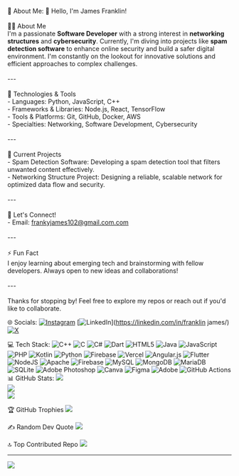 💫 About Me:
👋 Hello, I'm James Franklin!<br><br> 👨‍💻 About Me<br>I'm a passionate **Software Developer** with a strong interest in **networking structures** and **cybersecurity**. Currently, I'm diving into projects like **spam detection software** to enhance online security and build a safer digital environment. I'm constantly on the lookout for innovative solutions and efficient approaches to complex challenges.<br><br>---<br><br> 🔧 Technologies & Tools<br>- Languages: Python, JavaScript, C++<br>- Frameworks & Libraries: Node.js, React, TensorFlow<br>- Tools & Platforms: Git, GitHub, Docker, AWS<br>- Specialties: Networking, Software Development, Cybersecurity<br><br>---<br><br> 🚀 Current Projects<br>- Spam Detection Software: Developing a spam detection tool that filters unwanted content effectively.<br>- Networking Structure Project: Designing a reliable, scalable network for optimized data flow and security.<br><br>---<br><br> 💬 Let's Connect!<br>- Email: frankyjames102@gmail.com.com<br><br>---<br><br>⚡ Fun Fact<br>I enjoy learning about emerging tech and brainstorming with fellow developers. Always open to new ideas and collaborations!<br><br>---<br><br>Thanks for stopping by! Feel free to explore my repos or reach out if you'd like to collaborate.<br>


🌐 Socials:
[![Instagram](https://img.shields.io/badge/Instagram-%23E4405F.svg?logo=Instagram&logoColor=white)](https://instagram.com/literally_frank_james) [![LinkedIn](https://img.shields.io/badge/LinkedIn-%230077B5.svg?logo=linkedin&logoColor=white)](https://linkedin.com/in/franklin james/) [![X](https://img.shields.io/badge/X-black.svg?logo=X&logoColor=white)](https://x.com/it_frank_james) 

💻 Tech Stack:
![C++](https://img.shields.io/badge/c++-%2300599C.svg?style=for-the-badge&logo=c%2B%2B&logoColor=white) ![C](https://img.shields.io/badge/c-%2300599C.svg?style=for-the-badge&logo=c&logoColor=white) ![C#](https://img.shields.io/badge/c%23-%23239120.svg?style=for-the-badge&logo=csharp&logoColor=white) ![Dart](https://img.shields.io/badge/dart-%230175C2.svg?style=for-the-badge&logo=dart&logoColor=white) ![HTML5](https://img.shields.io/badge/html5-%23E34F26.svg?style=for-the-badge&logo=html5&logoColor=white) ![Java](https://img.shields.io/badge/java-%23ED8B00.svg?style=for-the-badge&logo=openjdk&logoColor=white) ![JavaScript](https://img.shields.io/badge/javascript-%23323330.svg?style=for-the-badge&logo=javascript&logoColor=%23F7DF1E) ![PHP](https://img.shields.io/badge/php-%23777BB4.svg?style=for-the-badge&logo=php&logoColor=white) ![Kotlin](https://img.shields.io/badge/kotlin-%237F52FF.svg?style=for-the-badge&logo=kotlin&logoColor=white) ![Python](https://img.shields.io/badge/python-3670A0?style=for-the-badge&logo=python&logoColor=ffdd54) ![Firebase](https://img.shields.io/badge/firebase-%23039BE5.svg?style=for-the-badge&logo=firebase) ![Vercel](https://img.shields.io/badge/vercel-%23000000.svg?style=for-the-badge&logo=vercel&logoColor=white) ![Angular.js](https://img.shields.io/badge/angular.js-%23E23237.svg?style=for-the-badge&logo=angularjs&logoColor=white) ![Flutter](https://img.shields.io/badge/Flutter-%2302569B.svg?style=for-the-badge&logo=Flutter&logoColor=white) ![NodeJS](https://img.shields.io/badge/node.js-6DA55F?style=for-the-badge&logo=node.js&logoColor=white) ![Apache](https://img.shields.io/badge/apache-%23D42029.svg?style=for-the-badge&logo=apache&logoColor=white) ![Firebase](https://img.shields.io/badge/firebase-a08021?style=for-the-badge&logo=firebase&logoColor=ffcd34) ![MySQL](https://img.shields.io/badge/mysql-4479A1.svg?style=for-the-badge&logo=mysql&logoColor=white) ![MongoDB](https://img.shields.io/badge/MongoDB-%234ea94b.svg?style=for-the-badge&logo=mongodb&logoColor=white) ![MariaDB](https://img.shields.io/badge/MariaDB-003545?style=for-the-badge&logo=mariadb&logoColor=white) ![SQLite](https://img.shields.io/badge/sqlite-%2307405e.svg?style=for-the-badge&logo=sqlite&logoColor=white) ![Adobe Photoshop](https://img.shields.io/badge/adobe%20photoshop-%2331A8FF.svg?style=for-the-badge&logo=adobe%20photoshop&logoColor=white) ![Canva](https://img.shields.io/badge/Canva-%2300C4CC.svg?style=for-the-badge&logo=Canva&logoColor=white) ![Figma](https://img.shields.io/badge/figma-%23F24E1E.svg?style=for-the-badge&logo=figma&logoColor=white) ![Adobe](https://img.shields.io/badge/adobe-%23FF0000.svg?style=for-the-badge&logo=adobe&logoColor=white) ![GitHub Actions](https://img.shields.io/badge/github%20actions-%232671E5.svg?style=for-the-badge&logo=githubactions&logoColor=white)
📊 GitHub Stats:
![](https://github-readme-stats.vercel.app/api?username=jamesfrank058&theme=dark&hide_border=false&include_all_commits=false&count_private=false)<br/>
![](https://github-readme-streak-stats.herokuapp.com/?user=jamesfrank058&theme=dark&hide_border=false)<br/>
![](https://github-readme-stats.vercel.app/api/top-langs/?username=jamesfrank058&theme=dark&hide_border=false&include_all_commits=false&count_private=false&layout=compact)

🏆 GitHub Trophies
![](https://github-profile-trophy.vercel.app/?username=jamesfrank058&theme=radical&no-frame=false&no-bg=true&margin-w=4)

✍️ Random Dev Quote
![](https://quotes-github-readme.vercel.app/api?type=horizontal&theme=radical)

🔝 Top Contributed Repo
![](https://github-contributor-stats.vercel.app/api?username=jamesfrank058&limit=5&theme=dark&combine_all_yearly_contributions=true)

---
[![](https://visitcount.itsvg.in/api?id=jamesfrank058&icon=0&color=0)](https://visitcount.itsvg.in)

<!-- Proudly created with GPRM ( https://gprm.itsvg.in ) -->
